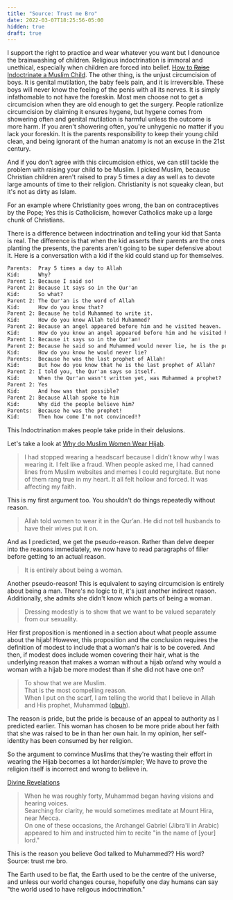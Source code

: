 ```yaml
---
title: "Source: Trust me Bro"
date: 2022-03-07T18:25:56-05:00
hidden: true
draft: true
---
```


I support the right to practice and wear whatever you want but I denounce the
brainwashing of children. Religious indoctrination is immoral and unethical, especially
when children are forced into belief. [How to ~~Raise~~ Indoctrinate a Muslim Child](https://www.wikihow.com/Raise-a-Muslim-Child).
The other thing, is the unjust circumcision of boys. It is genital mutilation, the baby feels pain,
and it is irreversible. These boys will never know the feeling of the penis with all its nerves.
It is simply infathomable to not have the foreskin. Most men choose not to get a circumcision when they
are old enough to get the surgery. People rationlize circumcision by claiming it ensures hygene,
but hygene comes from showering often and genital mutilation is harmful unless the outcome is more harm.
If you aren't showering often, you're unhygenic no matter if you lack your foreskin. It is the parents
responsibility to keep their young child clean, and being ignorant of the human anatomy is not an excuse
in the 21st century.

And if you don't agree with this circumcision ethics, we can still tackle the problem with raising your child
to be Muslim. I picked Muslim, because Christian children aren't raised to pray 5 times a day as well as to devote
large amounts of time to their religion. Christianity is not squeaky clean, but it's not as dirty as Islam.

For an example where Christianity goes wrong, the ban on contraceptives by the Pope; Yes this is Catholicism,
however Catholics make up a large chunk of Christians.

There is a difference between indoctrination and telling your kid that Santa is real.
The difference is that when the kid asserts their parents are the ones planting the presents, the parents
aren't going to be super defensive about it. Here is a conversation with a kid if the kid could stand up for themselves.

```txt
Parents:  Pray 5 times a day to Allah
Kid:      Why?
Parent 1: Because I said so!
Parent 2: Because it says so in the Qur'an
Kid:      So what?
Parent 2: The Qur'an is the word of Allah
Kid:      How do you know that?
Parent 2: Because he told Muhammed to write it.
Kid:      How do you know Allah told Muhammed?
Parent 2: Because an angel appeared before him and he visited heaven.
Kid:      How do you know an angel appeared before him and he visited heaven?
Parent 1: Because it says so in the Qur'an!
Parent 2: Because he said so and Muhammed would never lie, he is the prophet
Kid:      How do you know he would never lie?
Parents:  Because he was the last prophet of Allah!
Kid:      But how do you know that he is the last prophet of Allah?
Parent 2: I told you, the Qur'an says so itself.
Kid:      When the Qur'an wasn't written yet, was Muhammed a prophet?
Parent 2: Yes
Kid:      And how was that possible?
Parent 2: Because Allah spoke to him
Kid:      Why did the people believe him?
Parents:  Because he was the prophet!
Kid:      Then how come I'm not convinced!?
```

This Indoctrination makes people take pride in their delusions.

Let's take a look at [Why do Muslim Women Wear Hijab](https://medium.com/interfaith-now/why-do-muslim-women-wear-hijab-8d0cd811e2b1).

> I had stopped wearing a headscarf because I didn’t know why I was wearing it.
> I felt like a fraud. When people asked me, I had canned lines from Muslim websites and memes I could regurgitate.
> But none of them rang true in my heart. It all felt hollow and forced. It was affecting my faith.

This is my first argument too. You shouldn't do things repeatedly without reason.

> Allah told women to wear it in the Qur’an. He did not tell husbands to have their wives put it on.

And as I predicted, we get the pseudo-reason. Rather than delve deeper into the reasons immediately,
we now have to read paragraphs of filler before getting to an actual reason.

> It is entirely about being a woman.

Another pseudo-reason! This is equivalent to saying circumcision is entirely about being a man.
There's no logic to it, it's just another indirect reason. Additionally, she admits she didn't
know which parts of being a woman.

> Dressing modestly is to show that we want to be valued separately from our sexuality.

Her first proposition is mentioned in a section about what people assume about the hijab!
However, this proposition and the conclusion requires the definition of modest to include that a woman's hair is to be covered.
And then, if modest does include women covering their hair, what is the underlying reason that makes a woman without a hijab or/and
why would a woman with a hijab be more modest than if she did not have one on?

> To show that we are Muslim.<br>
> That is the most compelling reason.<br>
> When I put on the scarf, I am telling the world that I believe in Allah and His prophet, Muhammad ([pbuh](https://en.wikipedia.org/wiki/Islamic_honorifics)).

The reason is pride, but the pride is because of an appeal to authority as I predicted earlier.
This woman has chosen to be more pride about her faith that she was raised to be in than her own hair.
In my opinion, her self-identity has been consumed by her religion.

So the argument to convince Muslims that they're wasting their effort in wearing the Hijab becomes a lot harder/simpler;
We have to prove the religion itself is incorrect and wrong to believe in.

[Divine Revelations](https://www.metmuseum.org/learn/educators/curriculum-resources/art-of-the-islamic-world/unit-one/the-prophet-muhammad-and-the-origins-of-islam)

> When he was roughly forty, Muhammad began having visions and hearing voices.<br>
> Searching for clarity, he would sometimes meditate at Mount Hira, near Mecca.<br>
> On one of these occasions, the Archangel Gabriel (Jibra'il in Arabic) appeared to him and instructed him to recite "in the name of \[your] lord."

This is the reason you believe God talked to Muhammed?? His word? Source: trust me bro.

The Earth used to be flat, the Earth used to be the centre of the universe, and unless our world changes course,
hopefully one day humans can say "the world used to have religous indoctrination."
